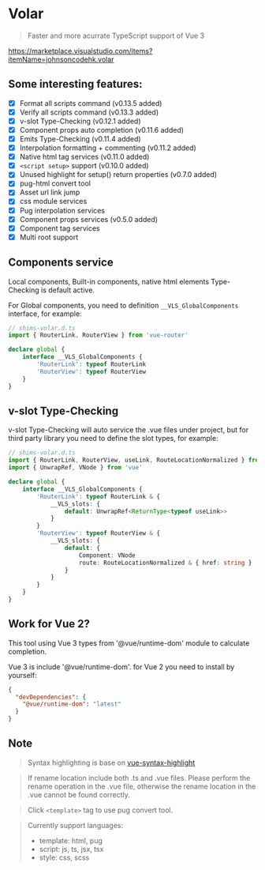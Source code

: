 # Volar

> Faster and more acurrate TypeScript support of Vue 3

https://marketplace.visualstudio.com/items?itemName=johnsoncodehk.volar

## Some interesting features:

- [x] Format all scripts command (v0.13.5 added)
- [x] Verify all scripts command (v0.13.3 added)
- [x] v-slot Type-Checking (v0.12.1 added)
- [x] Component props auto completion (v0.11.6 added)
- [x] Emits Type-Checking (v0.11.4 added)
- [x] Interpolation formatting + commenting (v0.11.2 added)
- [x] Native html tag services (v0.11.0 added)
- [x] `<script setup>` support (v0.10.0 added)
- [x] Unused highlight for setup() return properties (v0.7.0 added)
- [x] pug-html convert tool
- [x] Asset url link jump
- [x] css module services
- [x] Pug interpolation services
- [x] Component props services (v0.5.0 added)
- [x] Component tag services
- [x] Multi root support

## Components service

Local components, Built-in components, native html elements Type-Checking is default active.

For Global components, you need to definition `__VLS_GlobalComponents` interface, for example:

```typescript
// shims-volar.d.ts
import { RouterLink, RouterView } from 'vue-router'

declare global {
	interface __VLS_GlobalComponents {
		'RouterLink': typeof RouterLink
		'RouterView': typeof RouterView
	}
}
```

## v-slot Type-Checking

v-slot Type-Checking will auto service the .vue files under project, but for third party library you need to define the slot types, for example:

```typescript
// shims-volar.d.ts
import { RouterLink, RouterView, useLink, RouteLocationNormalized } from 'vue-router'
import { UnwrapRef, VNode } from 'vue'

declare global {
	interface __VLS_GlobalComponents {
		'RouterLink': typeof RouterLink & {
			__VLS_slots: {
				default: UnwrapRef<ReturnType<typeof useLink>>
			}
		}
		'RouterView': typeof RouterView & {
			__VLS_slots: {
				default: {
					Component: VNode
					route: RouteLocationNormalized & { href: string }
				}
			}
		}
	}
}
```

## Work for Vue 2?

This tool using Vue 3 types from '@vue/runtime-dom' module to calculate completion.

Vue 3 is include '@vue/runtime-dom'. for Vue 2 you need to install by yourself:

```json
{
  "devDependencies": {
    "@vue/runtime-dom": "latest"
  }
}
```

## Note

> Syntax highlighting is base on [vue-syntax-highlight](https://github.com/vuejs/vue-syntax-highlight)

> If rename location include both .ts and .vue files. Please perform the rename operation in the .vue file, otherwise the rename location in the .vue cannot be found correctly.

> Click `<template>` tag to use pug convert tool.

> Currently support languages:
> - template: html, pug
> - script: js, ts, jsx, tsx
> - style: css, scss

